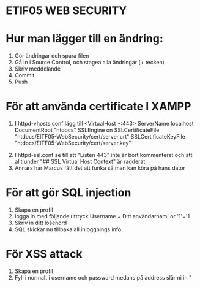 # ETIF05 WEB SECURITY

# Hur man lägger till en ändring:

1. Gör ändringar och spara filen
2. Gå in i Source Control, och stagea alla ändringar (+ tecken)
3. Skriv meddelande
4. Commit
5. Push

# För att använda certificate I XAMPP
1. I httpd-vhosts.conf lägg till
<VirtualHost \*:443>
  ServerName localhost
  DocumentRoot "htdocs"
  SSLEngine on
  SSLCertificateFile "htdocs/EITF05-WebSecurity/cert/server.crt"
  SSLCertificateKeyFile "htdocs/EITF05-WebSecurity/cert/server.key"
</VirtualHost>

2. I httpd-ssl.conf se till att "Listen 443" inte är bort kommenterat och att allt under "## SSL Virtual Host Context" är radderat
3. Annars har Marcus fått det att funka så man kan köra på hans dator

# För att gör SQL injection
1. Skapa en profil
2. logga in med följande uttryck Username = Ditt användarnam' or '1'='1
3. Skriv in ditt lösenord
4. SQL skickar nu tillbaka all inloggnings info 

# För XSS attack
1. Skapa en profil
2. Fyll i normalt i username och password medans på address slår ni in "<script>location.href="https://google.com"</script>"
3. När du loggar in och genomför ett köp kommer nu när då ska gå till kvittot en XSS attack att ske
